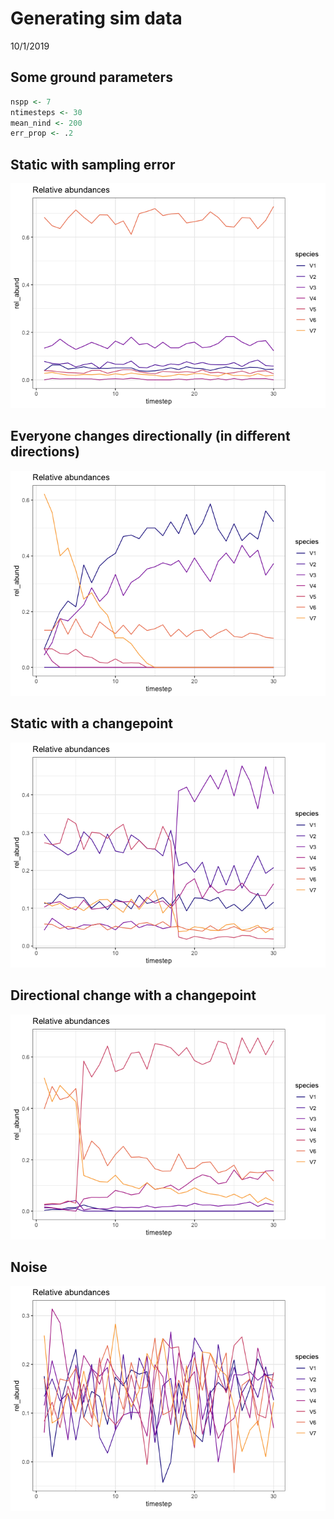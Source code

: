 Generating sim data
================
10/1/2019

Some ground parameters
----------------------

``` r
nspp <- 7
ntimesteps <- 30
mean_nind <- 200
err_prop <- .2
```

Static with sampling error
--------------------------

![](sim_data_files/figure-markdown_github/static-1.png)

Everyone changes directionally (in different directions)
--------------------------------------------------------

![](sim_data_files/figure-markdown_github/directional-1.png)

Static with a changepoint
-------------------------

![](sim_data_files/figure-markdown_github/static%20changepoint-1.png)

Directional change with a changepoint
-------------------------------------

![](sim_data_files/figure-markdown_github/directional%20changepoint-1.png)

Noise
-----

![](sim_data_files/figure-markdown_github/noise-1.png)
